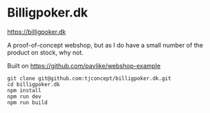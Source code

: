 # Billigpoker.dk

https://billigpoker.dk

A proof-of-concept webshop, but as I do have a small number of the product on
stock, why not.

Built on https://github.com/paylike/webshop-example

```
git clone git@github.com:tjconcept/billigpoker.dk.git
cd billigpoker.dk
npm install
npm run dev
npm run build
```
